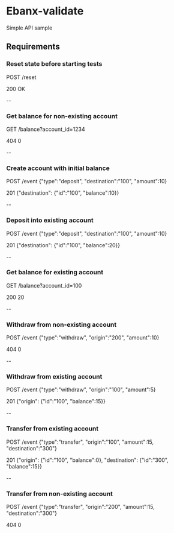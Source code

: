 # Ebanx-validate

Simple API sample

## Requirements

### Reset state before starting tests

POST /reset

200 OK


--
### Get balance for non-existing account

GET /balance?account_id=1234

404 0


--
### Create account with initial balance

POST /event {"type":"deposit", "destination":"100", "amount":10}

201 {"destination": {"id":"100", "balance":10}}


--
### Deposit into existing account

POST /event {"type":"deposit", "destination":"100", "amount":10}

201 {"destination": {"id":"100", "balance":20}}


--
### Get balance for existing account

GET /balance?account_id=100

200 20

--
### Withdraw from non-existing account

POST /event {"type":"withdraw", "origin":"200", "amount":10}

404 0

--
### Withdraw from existing account

POST /event {"type":"withdraw", "origin":"100", "amount":5}

201 {"origin": {"id":"100", "balance":15}}

--
### Transfer from existing account

POST /event {"type":"transfer", "origin":"100", "amount":15, "destination":"300"}

201 {"origin": {"id":"100", "balance":0}, "destination": {"id":"300", "balance":15}}

--
### Transfer from non-existing account

POST /event {"type":"transfer", "origin":"200", "amount":15, "destination":"300"}

404 0
